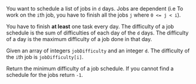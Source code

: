 You want to schedule a list of jobs in `d` days. Jobs are dependent (i.e To work on the `i`th job, you have to finish all the jobs `j` where `0 <= j < i`).

You have to finish **at least** one task every day. The difficulty of a job schedule is the sum of difficulties of each day of the `d` days. The difficulty of a day is the maximum difficulty of a job done in that day.

Given an array of integers `jobDifficulty` and an integer `d`. The difficulty of the `i`th job is `jobDifficulty[i]`.

Return the minimum difficulty of a job schedule. If you cannot find a schedule for the jobs return `-1`.